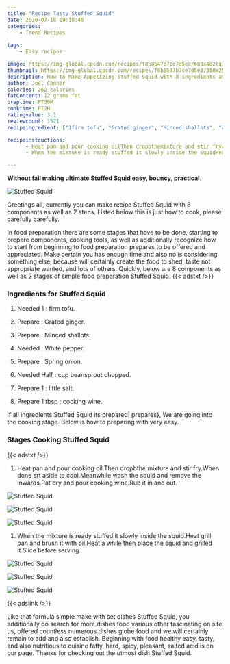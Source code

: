 ```yaml
---
title: "Recipe Tasty Stuffed Squid"
date: 2020-07-18 09:18:46
categories:
    - Trend Recipes
    
tags:
    - Easy recipes

image: https://img-global.cpcdn.com/recipes/f8b8547b7ce7d5e8/680x482cq70/stuffed-squid-recipe-main-photo.jpg
thumbnail: https://img-global.cpcdn.com/recipes/f8b8547b7ce7d5e8/350x250cq70/stuffed-squid-recipe-main-photo.jpg
description: How to Make Appetizing Stuffed Squid with 8 ingredients and 2 stages of easy cooking.
author: Joel Conner
calories: 262 calories
fatContent: 12 grams fat
preptime: PT30M
cooktime: PT2H
ratingvalue: 3.1
reviewcount: 1521
recipeingredient: ["1firm tofu", "Grated ginger", "Minced shallots", "White pepper", "Spring onion", "Halfcup beansprout chopped", "1little salt", "1 tbspcooking wine"]

recipeinstructions: 
      - Heat pan and pour cooking oilThen dropbthemixture and stir fryWhen done srt aside to coolMeanwhile wash the squid and remove the inwardsPat dry and pour cooking wineRub it in and out 
      - When the mixture is ready stuffed it slowly inside the squidHeat grill pan and brush it with oilHeat a while then place the squid and grilled itSlice before serving

---
```




**Without fail making ultimate Stuffed Squid easy, bouncy, practical**. 


![Stuffed Squid](https://img-global.cpcdn.com/recipes/f8b8547b7ce7d5e8/680x482cq70/stuffed-squid-recipe-main-photo.jpg "Stuffed Squid")




Greetings all, currently you can make recipe Stuffed Squid with 8 components as well as 2 steps. Listed below this is just how to cook, please carefully carefully.

In food preparation there are some stages that have to be done, starting to prepare components, cooking tools, as well as additionally recognize how to start from beginning to food preparation prepares to be offered and appreciated. Make certain you has enough time and also no is considering something else, because will certainly create the food to shed, taste not appropriate wanted, and lots of others. Quickly, below are 8 components as well as 2 stages of simple food preparation Stuffed Squid.
{{< adstxt />}}

### Ingredients for Stuffed Squid


1. Needed 1 : firm tofu.

1. Prepare  : Grated ginger.

1. Prepare  : Minced shallots.

1. Needed  : White pepper.

1. Prepare  : Spring onion.

1. Needed Half : cup beansprout chopped.

1. Prepare 1 : little salt.

1. Prepare 1 tbsp : cooking wine.



If all ingredients Stuffed Squid its prepared| prepares}, We are going into the cooking stage. Below is how to preparing with very easy.

### Stages Cooking Stuffed Squid

{{< adstxt />}}


1. Heat pan and pour cooking oil.Then dropbthe.mixture and stir fry.When done srt aside to cool.Meanwhile wash the squid and remove the inwards.Pat dry and pour cooking wine.Rub it in and out.



![Stuffed Squid](https://img-global.cpcdn.com/steps/201386c9c2095773/160x128cq70/stuffed-squid-recipe-step-1-photo.jpg" "Stuffed Squid")

![Stuffed Squid](https://img-global.cpcdn.com/steps/09a473cc7fd4664e/160x128cq70/stuffed-squid-recipe-step-1-photo.jpg" "Stuffed Squid")

![Stuffed Squid](https://img-global.cpcdn.com/steps/494b8b17811e2d13/160x128cq70/stuffed-squid-recipe-step-1-photo.jpg" "Stuffed Squid")



1. When the mixture is ready stuffed it slowly inside the squid.Heat grill pan and brush it with oil.Heat a while then place the squid and grilled it.Slice before serving..



![Stuffed Squid](https://img-global.cpcdn.com/steps/ea42cf8fe86e0495/160x128cq70/stuffed-squid-recipe-step-2-photo.jpg" "Stuffed Squid")

![Stuffed Squid](https://img-global.cpcdn.com/steps/a7aee5a5a57f3e15/160x128cq70/stuffed-squid-recipe-step-2-photo.jpg" "Stuffed Squid")

![Stuffed Squid](https://img-global.cpcdn.com/steps/316b3a12572ae38a/160x128cq70/stuffed-squid-recipe-step-2-photo.jpg" "Stuffed Squid")





{{< adslink />}}

Like that formula simple make with set dishes Stuffed Squid, you additionally do search for more dishes food various other fascinating on site us, offered countless numerous dishes globe food and we will certainly remain to add and also establish. Beginning with food healthy easy, tasty, and also nutritious to cuisine fatty, hard, spicy, pleasant, salted acid is on our page. Thanks for checking out the utmost dish Stuffed Squid.
